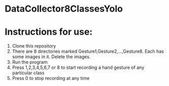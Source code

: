 # DataCollector8ClassesYolo

<h1>Instructions for use:</h1>

<ol>
<li>Clone this repository</li>
<li>There are 8 directories marked Gesture1,Gesture2,...,Gesture8. Each has some images in it. Delete the images.</li>
<li>Run the program</li>
<li>Press 1,2,3,4,5,6,7 or 8 to start recording a hand gesture of any particular class</li>
<li>Press 0 to stop recording at any time</li>
</ol>
